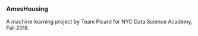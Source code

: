 ### AmesHousing

A machine learning project by Team Picard for NYC Data Science Academy, Fall 2018.
